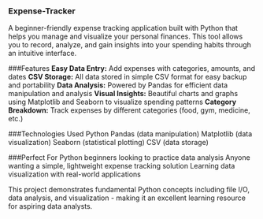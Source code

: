 ### Expense-Tracker
A beginner-friendly expense tracking application built with Python that helps you manage and visualize your personal finances. This tool allows you to record, analyze, and gain insights into your spending habits through an intuitive interface.

###Features
**Easy Data Entry:** Add expenses with categories, amounts, and dates
**CSV Storage:** All data stored in simple CSV format for easy backup and portability
**Data Analysis:** Powered by Pandas for efficient data manipulation and analysis
**Visual Insights:** Beautiful charts and graphs using Matplotlib and Seaborn to visualize spending patterns
**Category Breakdown:** Track expenses by different categories (food, gym, medicine, etc.)

###Technologies Used
Python
Pandas (data manipulation)
Matplotlib (data visualization)
Seaborn (statistical plotting)
CSV (data storage)

###Perfect For
Python beginners looking to practice data analysis
Anyone wanting a simple, lightweight expense tracking solution
Learning data visualization with real-world applications

This project demonstrates fundamental Python concepts including file I/O, data analysis, and visualization - making it an excellent learning resource for aspiring data analysts.
